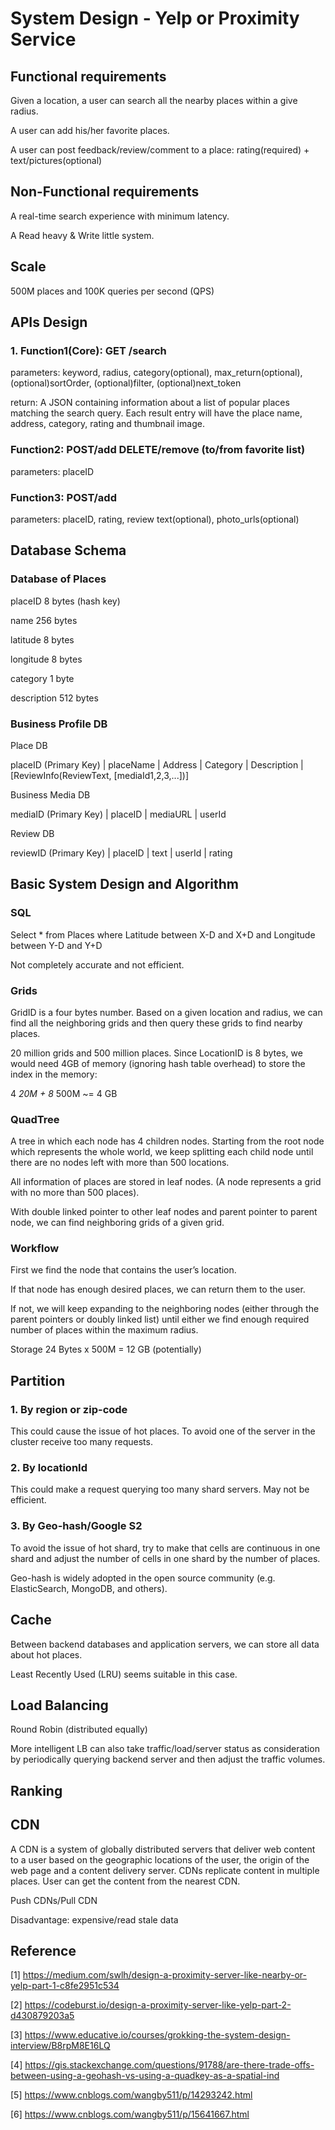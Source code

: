 # System Design - Yelp or Proximity Service

## Functional requirements

Given a location, a user can search all the nearby places within a give radius.

A user can add his/her favorite places.

A user can post feedback/review/comment to a place: rating(required) + text/pictures(optional)

## Non-Functional requirements

A real-time search experience with minimum latency.

A Read heavy & Write little system.

## Scale

500M places and 100K queries per second (QPS)

## APIs Design

### 1. Function1(Core): GET /search

parameters: keyword, radius, category(optional), max_return(optional), (optional)sortOrder, (optional)filter, (optional)next_token

return: A JSON containing information about a list of popular places matching the search query. Each result entry will have the place name, address, category, rating and thumbnail image.

### Function2: POST/add  DELETE/remove (to/from favorite list)

parameters: placeID

### Function3: POST/add

parameters: placeID, rating, review text(optional), photo_urls(optional)

## Database Schema

### Database of Places

placeID 8 bytes (hash key)

name 256 bytes

latitude 8 bytes

longitude 8 bytes

category 1 byte

description 512 bytes

### Business Profile DB

Place DB

placeID (Primary Key) | placeName | Address | Category  | Description | [ReviewInfo(ReviewText, [mediaId1,2,3,...])]

Business Media DB

mediaID (Primary Key) | placeID | mediaURL | userId

Review DB

reviewID (Primary Key) | placeID | text | userId | rating

## Basic System Design and Algorithm

### SQL

Select * from Places where Latitude between X-D and X+D and Longitude between Y-D and Y+D

Not completely accurate and not efficient.

### Grids

GridID is a four bytes number. Based on a given location and radius, we can find all the neighboring grids and then query these grids to find nearby places.

20 million grids and 500 million places. Since LocationID is 8 bytes, we would need 4GB of memory (ignoring hash table overhead) to store the index in the memory:

4 *20M + 8* 500M ~= 4 GB

### QuadTree

A tree in which each node has 4 children nodes. Starting from the root node which represents the whole world, we keep splitting each child node until there are no nodes left with more than 500 locations.

All information of places are stored in leaf nodes. (A node represents a grid with no more than 500 places).

With double linked pointer to other leaf nodes and parent pointer to parent node, we can find neighboring grids of a given grid.

### Workflow

First we find the node that contains the user’s location.

If that node has enough desired places, we can return them to the user.

If not, we will keep expanding to the neighboring nodes (either through the parent pointers or doubly linked list) until either we find enough required number of places within the maximum radius.

Storage 24 Bytes x 500M = 12 GB (potentially)

## Partition

### 1. By region or zip-code

This could cause the issue of hot places. To avoid one of the server in the cluster receive too many requests.

### 2. By locationId

This could make a request querying too many shard servers. May not be efficient.

### 3. By Geo-hash/Google S2

To avoid the issue of hot shard, try to make that cells are continuous in one shard and adjust the number of cells in one shard by the number of places.

Geo-hash is widely adopted in the open source community (e.g. ElasticSearch, MongoDB, and others).

## Cache

Between backend databases and application servers, we can store all data about hot places.

Least Recently Used (LRU) seems suitable in this case.

## Load Balancing

Round Robin (distributed equally)

More intelligent LB can also take traffic/load/server status as consideration by periodically querying backend server and then adjust the traffic volumes.

## Ranking

## CDN

A CDN is a system of globally distributed servers that deliver web content to a user based on the geographic locations of the user, the origin of the web page and a content delivery server. CDNs replicate content in multiple places. User can get the content from the nearest CDN.

Push CDNs/Pull CDN

Disadvantage: expensive/read stale data

## Reference

[1] <https://medium.com/swlh/design-a-proximity-server-like-nearby-or-yelp-part-1-c8fe2951c534>

[2] <https://codeburst.io/design-a-proximity-server-like-yelp-part-2-d430879203a5>

[3] <https://www.educative.io/courses/grokking-the-system-design-interview/B8rpM8E16LQ>

[4] <https://gis.stackexchange.com/questions/91788/are-there-trade-offs-between-using-a-geohash-vs-using-a-quadkey-as-a-spatial-ind>

[5] <https://www.cnblogs.com/wangby511/p/14293242.html>

[6] <https://www.cnblogs.com/wangby511/p/15641667.html>

